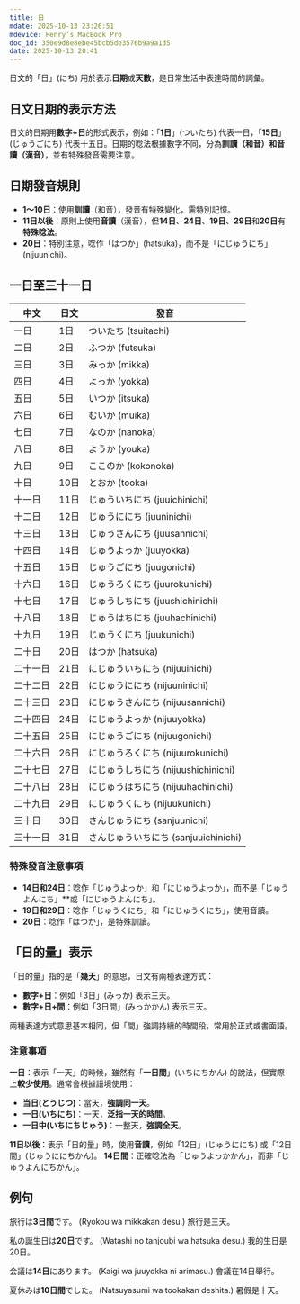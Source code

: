 ```yaml
---
title: 日
mdate: 2025-10-13 23:26:51
mdevice: Henry’s MacBook Pro
doc_id: 350e9d8e8ebe45bcb5de3576b9a9a1d5
date: 2025-10-13 20:41
---
```


日文的「日」(にち) 用於表示**日期**或**天數**，是日常生活中表達時間的詞彙。

## 日文日期的表示方法
日文的日期用**數字+日**的形式表示，例如：「**1日**」(ついたち) 代表一日，「**15日**」(じゅうごにち) 代表十五日。日期的唸法根據數字不同，分為**訓讀（和音）**和**音讀（漢音）**，並有特殊發音需要注意。

## 日期發音規則
- **1～10日**：使用**訓讀**（和音），發音有特殊變化，需特別記憶。
- **11日以後**：原則上使用**音讀**（漢音），但**14日**、**24日**、**19日**、**29日**和**20日**有**特殊唸法**。
- **20日**：特別注意，唸作「はつか」(hatsuka)，而不是「にじゅうにち」(nijuunichi)。

## 一日至三十一日
| 中文 | 日文 | 發音 |
| ------ | ------ | ------ |
| 一日 | 1日 | ついたち (tsuitachi) |
| 二日 | 2日 | ふつか (futsuka) |
| 三日 | 3日 | みっか (mikka) |
| 四日 |4日 | よっか (yokka) |
| 五日 | 5日 | いつか (itsuka) |
| 六日 | 6日 | むいか (muika) |
| 七日 | 7日 | なのか (nanoka) |
| 八日 | 8日 | ようか (youka) |
| 九日 | 9日 |ここのか (kokonoka) |
| 十日 | 10日 | とおか (tooka) |
| 十一日 | 11日 | じゅういちにち (juuichinichi) |
| 十二日 | 12日 | じゅうににち (juuninichi) |
| 十三日 | 13日 | じゅうさんにち (juusannichi) |
| 十四日 | 14日 | じゅうよっか (juuyokka) |
| 十五日 | 15日 | じゅうごにち (juugonichi) |
| 十六日 | 16日 | じゅうろくにち (juurokunichi) |
| 十七日 | 17日 | じゅうしちにち (juushichinichi) |
| 十八日 | 18日 | じゅうはちにち (juuhachinichi) |
| 十九日 | 19日 | じゅうくにち (juukunichi) |
| 二十日 | 20日 | はつか (hatsuka) |
| 二十一日 | 21日 | にじゅういちにち (nijuuinichi) |
| 二十二日 | 22日 | にじゅうににち (nijuuninichi) |
| 二十三日 | 23日 | にじゅうさんにち (nijuusannichi) |
| 二十四日 | 24日 | にじゅうよっか (nijuuyokka) |
| 二十五日 | 25日 | にじゅうごにち (nijuugonichi) |
| 二十六日 | 26日 | にじゅうろくにち (nijuurokunichi) |
| 二十七日 | 27日 | にじゅうしちにち (nijuushichinichi) |
| 二十八日 | 28日 | にじゅうはちにち (nijuuhachinichi) |
| 二十九日 | 29日 | にじゅうくにち (nijuukunichi) |
| 三十日 | 30日 | さんじゅうにち (sanjuunichi) |
| 三十一日 | 31日 | さんじゅういちにち (sanjuuichinichi) |

###  特殊發音注意事項
- **14日和24日**：唸作「じゅうよっか」和「にじゅうよっか」，而不是「じゅうよんにち」**或「にじゅうよんにち」。
- **19日和29日**：唸作「じゅうくにち」和「にじゅうくにち」，使用音讀。
- **20日**：唸作「はつか」，是特殊訓讀。

## 「日的量」表示
「日的量」指的是「**幾天**」的意思，日文有兩種表達方式：
- **數字+日**：例如「3日」(みっか) 表示三天。
- **數字+日+間**：例如「3日間」(みっかかん) 表示三天。

兩種表達方式意思基本相同，但「間」強調持續的時間段，常用於正式或書面語。

### 注意事項
**一日**：表示「一天」的時候，雖然有「**一日間**」(いちにちかん) 的說法，但實際上**較少使用**。通常會根據語境使用：
- **当日(とうじつ)**：當天，**強調同一天**。
- **一日(いちにち)**：一天，**泛指一天的時間**。
- **一日中(いちにちじゅう)**：一整天，**強調全天**。

**11日以後**：表示「日的量」時，使用**音讀**，例如「12日」(じゅうににち) 或「12日間」(じゅうににちかん)。
**14日間**：正確唸法為「じゅうよっかかん」，而非「じゅうよんにちかん」。

## 例句
旅行は**3日間**です。
(Ryokou wa mikkakan desu.)
旅行是三天。

私の誕生日は**20日**です。
(Watashi no tanjoubi wa hatsuka desu.)
我的生日是20日。

会議は**14日**にあります。
(Kaigi wa juuyokka ni arimasu.)
會議在14日舉行。

夏休みは**10日間**でした。
(Natsuyasumi wa tookakan deshita.)
暑假是十天。